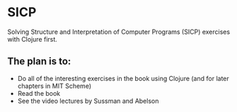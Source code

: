# SICP

Solving Structure and Interpretation of Computer Programs (SICP) exercises with Clojure first.

## The plan is to:

* Do all of the interesting exercises in the book using Clojure (and for later chapters in MIT Scheme)
* Read the book
* See the video lectures by Sussman and Abelson
